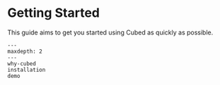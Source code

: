 # Getting Started

This guide aims to get you started using Cubed as quickly as possible.

```{toctree}
---
maxdepth: 2
---
why-cubed
installation
demo
```
